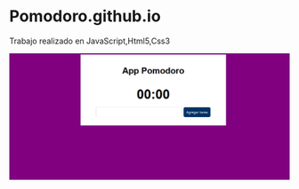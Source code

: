 # Pomodoro.github.io
Trabajo realizado en JavaScript,Html5,Css3


 <img src="pomodorp.png" alt="pomodoro">